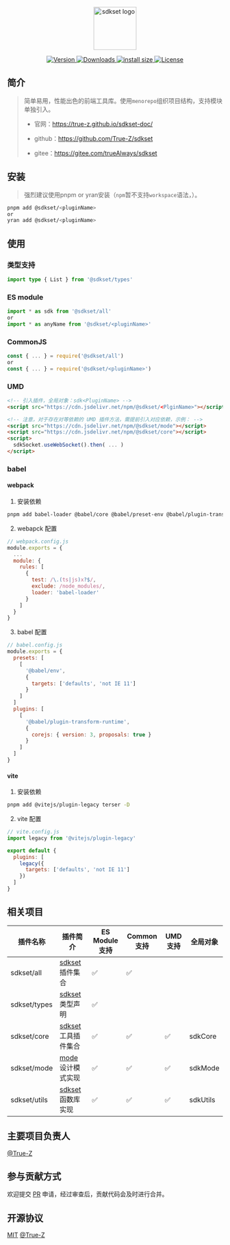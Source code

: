 <p align="center"><a href="https://true-z.github.io/sdkset-doc/" target="_blank" rel="noopener noreferrer"><img width="100" src="https://true-z.github.io/sdkset-doc/tools.png" alt="sdkset logo"></a></p>

<p class="shields" align="center">
	<a href="https://www.npmjs.com/package/@sdkset/utils">
    <img src="https://img.shields.io/npm/v/@sdkset/utils.svg?sanitize=true" alt="Version">
  </a>
  <a href="https://npmcharts.com/compare/@sdkset/utils?minimal=true">
    <img src="https://img.shields.io/npm/dm/@sdkset/utils.svg?sanitize=true" alt="Downloads">
  </a>
  <a href="https://packagephobia.com/result?p=@sdkset/utils">
		<img src="https://packagephobia.com/badge?p=@sdkset/utils" alt="install size">
  </a>
  <a href="https://www.npmjs.com/package/@sdkset/utils">
    <img src="https://img.shields.io/npm/l/@sdkset/utils.svg?sanitize=true" alt="License">
  </a>
</p>


## 简介

> 简单易用，性能出色的前端工具库。使用`menorepo`组织项目结构，支持模块单独引入。
>
> - 官网：https://true-z.github.io/sdkset-doc/
>
> - github：https://github.com/True-Z/sdkset
> - gitee：https://gitee.com/trueAlways/sdkset

## 安装

> 强烈建议使用pnpm or yran安装（`npm`暂不支持`workspace`语法，）。

```sh
pnpm add @sdkset/<pluginName>
or
yran add @sdkset/<pluginName>
```

## 使用

### 类型支持

```typescript
import type { List } from '@sdkset/types'
```

### ES module

```typescript
import * as sdk from '@sdkset/all'
or
import * as anyName from '@sdkset/<pluginName>'
```

### CommonJS

```typescript
const { ... } = require('@sdkset/all')
or
const { ... } = require('@sdkset/<pluginName>')
```

### UMD

```html
<!-- 引入插件，全局对象：sdk<PluginName> -->
<script src="https://cdn.jsdelivr.net/npm/@sdkset/<PlginName>"></script>

<!-- 注意，对于存在对等依赖的 UMD 插件方法，需提前引入对应依赖，示例： -->
<script src="https://cdn.jsdelivr.net/npm/@sdkset/mode"></script>
<script src="https://cdn.jsdelivr.net/npm/@sdkset/core"></script>
<script>
  sdkSocket.useWebSocket().then( ... )
</script>
```

### babel

#### webpack

1. 安装依赖

```sh
pnpm add babel-loader @babel/core @babel/preset-env @babel/plugin-transform-runtime @babel/runtime-corejs3 -D
```

2. webapck 配置

```js
// webpack.config.js
module.exports = {
  ...
  module: {
    rules: [
      {
        test: /\.(ts|js)x?$/,
        exclude: /node_modules/,
        loader: 'babel-loader'
      }
    ]
  }
}
```

3. babel 配置

```js
// babel.config.js
module.exports = {
  presets: [
    [
      '@babel/env',
      {
        targets: ['defaults', 'not IE 11']
      }
    ]
  ]
  plugins: [
    [
      '@babel/plugin-transform-runtime',
      {
        corejs: { version: 3, proposals: true }
      }
    ]
  ]
}
```

#### vite

1. 安装依赖

```sh
pnpm add @vitejs/plugin-legacy terser -D
```

2. vite 配置

```js
// vite.config.js
import legacy from '@vitejs/plugin-legacy'

export default {
  plugins: [
    legacy({
      targets: ['defaults', 'not IE 11']
    })
  ]
}
```

## 相关项目

| 插件名称     | 插件简介                                                     | ES Module 支持 | Common 支持 | UMD 支持 | 全局对象 |
| ------------ | ------------------------------------------------------------ | -------------- | ----------- | -------- | -------- |
| sdkset/all   | [sdkset](https://www.npmjs.com/search?q=%40sdkset) 插件集合  | &#x2705;       | &#x2705;    |          |          |
| sdkset/types | [sdkset](https://www.npmjs.com/search?q=%40sdkset) 类型声明  | &#x2705;       |             |          |          |
| sdkset/core  | [sdkset](https://www.npmjs.com/search?q=%40sdkset) 工具插件集合 | &#x2705;       | &#x2705;    | &#x2705; | sdkCore  |
| sdkset/mode  | [mode](https://refactoringguru.cn/design-patterns/catalog) 设计模式实现 | &#x2705;       | &#x2705;    | &#x2705; | sdkMode  |
| sdkset/utils | [sdkset](https://www.npmjs.com/search?q=%40sdkset) 函数库实现 | &#x2705;       | &#x2705;    | &#x2705; | sdkUtils |

## 主要项目负责人

[@True-Z](https://github.com/True-Z/)

## 参与贡献方式

欢迎提交 [PR](https://github.com/True-Z/sdkset-utils/pulls) 申请，经过审查后，贡献代码会及时进行合并。

## 开源协议

[MIT](https://github.com/True-Z/sdkset-utils/blob/master/LICENCE.md) [@True-Z](https://github.com/True-Z/)
